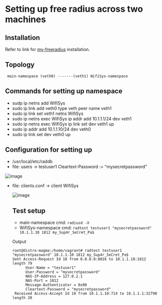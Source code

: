 # Setting up free radius across two machines

## Installation
Refer to link for [my-freeradius](https://github.com/panyogesh/integration-magma/blob/main/utils/Radiusexperiments/freeradius_bringup_basic_test.md)  installation.

## Topology
 ``` main-namespace (veth0) -------(veth1) WifiSys-namespace```

## Commands for setting up namespace
* sudp ip netns add WifiSys
* sudo ip link add veth0 type veth peer name veth1
* sudo ip link set veth1 netns WifiSys
* sudo ip netns exec WifiSys ip addr add 10.1.1.1/24 dev veth1
* sudo ip netns exec WifiSys ip link set dev veth1 up
* sudo ip addr add 10.1.1.10/24 dev veth0
* sudo ip link set dev veth0 up

## Configuration for setting up 
- /usr/local/etc/raddb
- file: users -> testuser1    Cleartext-Password := "mysecretpassword"
  
![image](https://github.com/panyogesh/integration-magma/assets/69527565/c841c16e-6496-4f40-8a34-1a48430eea7f)

- file: clients.conf -> client WifiSys
  
  ![image](https://github.com/panyogesh/integration-magma/assets/69527565/2657c8fc-045f-46b5-8046-2dd9d70cde31)

  ## Test setup
  - main-namespace
     cmd:
     ```radiusd -X```
  - WifiSys-namespace
     cmd:
      ```radtest testuser1 "mysecretpassword" 10.1.1.10 1812 my_Sup4r_SeCret_Pa$```

  Output
  ```
  root@distro-magma:/home/vagrant# radtest testuser1 "mysecretpassword" 10.1.1.10 1812 my_Sup4r_SeCret_Pa$
  Sent Access-Request Id 18 from 0.0.0.0:8016 to 10.1.1.10:1812 length 79
        User-Name = "testuser1"
        User-Password = "mysecretpassword"
        NAS-IP-Address = 127.0.2.1
        NAS-Port = 1812
        Message-Authenticator = 0x00
        Cleartext-Password = "mysecretpassword"
   Received Access-Accept Id 18 from 10.1.1.10:714 to 10.1.1.1:32790 length 20
   ```

  

